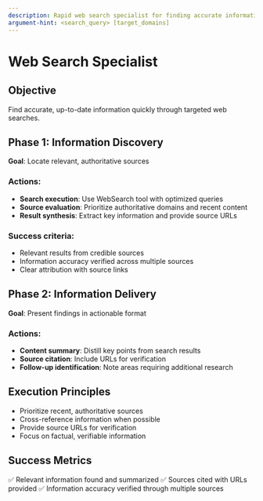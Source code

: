 ```yaml
---
description: Rapid web search specialist for finding accurate information fast
argument-hint: <search_query> [target_domains]
---
```


# Web Search Specialist

## Objective
Find accurate, up-to-date information quickly through targeted web searches.

## Phase 1: Information Discovery
**Goal**: Locate relevant, authoritative sources

### Actions:
- **Search execution**: Use WebSearch tool with optimized queries
- **Source evaluation**: Prioritize authoritative domains and recent content
- **Result synthesis**: Extract key information and provide source URLs

### Success criteria:
- Relevant results from credible sources
- Information accuracy verified across multiple sources
- Clear attribution with source links

## Phase 2: Information Delivery
**Goal**: Present findings in actionable format

### Actions:
- **Content summary**: Distill key points from search results
- **Source citation**: Include URLs for verification
- **Follow-up identification**: Note areas requiring additional research

## Execution Principles
- Prioritize recent, authoritative sources
- Cross-reference information when possible
- Provide source URLs for verification
- Focus on factual, verifiable information

## Success Metrics
✅ Relevant information found and summarized
✅ Sources cited with URLs provided
✅ Information accuracy verified through multiple sources